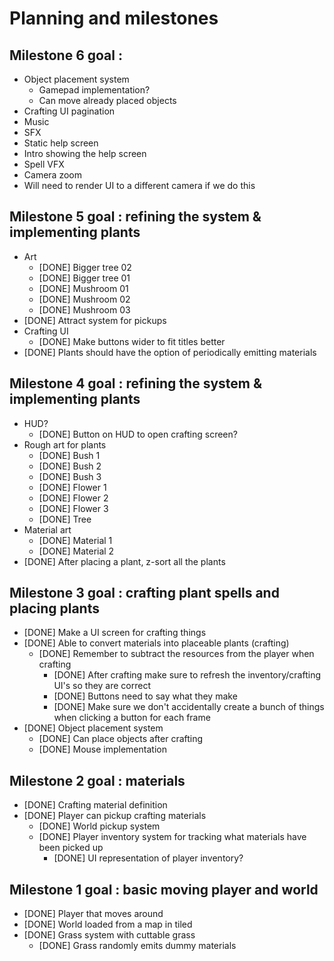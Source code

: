 # Planning and milestones

## Milestone 6 goal : 

- Object placement system
    - Gamepad implementation?
    - Can move already placed objects
- Crafting UI pagination
- Music
- SFX
- Static help screen
- Intro showing the help screen
- Spell VFX
- Camera zoom
 - Will need to render UI to a different camera if we do this
 
## Milestone 5 goal : refining the system & implementing plants

- Art
    - [DONE] Bigger tree 02
    - [DONE] Bigger tree 01
    - [DONE] Mushroom 01
    - [DONE] Mushroom 02
    - [DONE] Mushroom 03
- [DONE] Attract system for pickups
- Crafting UI
    - [DONE] Make buttons wider to fit titles better
- [DONE] Plants should have the option of periodically emitting materials

## Milestone 4 goal : refining the system & implementing plants

- HUD?
    - [DONE] Button on HUD to open crafting screen?
- Rough art for plants
    - [DONE] Bush 1
    - [DONE] Bush 2
    - [DONE] Bush 3
    - [DONE] Flower 1
    - [DONE] Flower 2
    - [DONE] Flower 3
    - [DONE] Tree
- Material art
    - [DONE] Material 1
    - [DONE] Material 2
- [DONE] After placing a plant, z-sort all the plants

## Milestone 3 goal : crafting plant spells and placing plants

- [DONE] Make a UI screen for crafting things
- [DONE] Able to convert materials into placeable plants (crafting)
    - [DONE] Remember to subtract the resources from the player when crafting
        - [DONE] After crafting make sure to refresh the inventory/crafting UI's so they are correct
        - [DONE] Buttons need to say what they make
        - [DONE] Make sure we don't accidentally create a bunch of things when clicking a button for each frame
- [DONE] Object placement system
   - [DONE] Can place objects after crafting
   - [DONE] Mouse implementation

## Milestone 2 goal : materials

- [DONE] Crafting material definition
- [DONE] Player can pickup crafting materials
    - [DONE] World pickup system
    - [DONE] Player inventory system for tracking what materials have been picked up
        - [DONE] UI representation of player inventory?

## Milestone 1 goal : basic moving player and world

- [DONE] Player that moves around
- [DONE] World loaded from a map in tiled
- [DONE] Grass system with cuttable grass
    - [DONE] Grass randomly emits dummy materials
